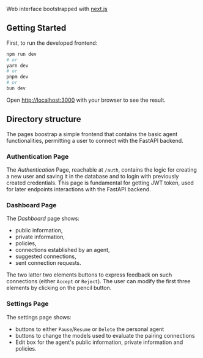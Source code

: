 Web interface bootstrapped with [next.js](https://nextjs.org/)

## Getting Started

First, to run the developed frontend:

```bash
npm run dev
# or
yarn dev
# or
pnpm dev
# or
bun dev
```

Open [http://localhost:3000](http://localhost:3000) with your browser to see the result.

## Directory structure

The pages boostrap a simple frontend that contains the basic agent functionalities, permitting a user to connect with the FastAPI backend.

### Authentication Page

The _Authentication_ Page, reachable at `/auth`, contains the logic for creating a new user and saving it in the database and to login with previously created credentials.
This page is fundamental for getting JWT token, used for later endpoints interactions with the FastAPI backend.

### Dashboard Page

The _Dashboard_ page shows:
- public information, 
- private information,
- policies,
- connections established by an agent,
- suggested connections,
- sent connection requests.

The two latter two elements buttons to express feedback on such connections (either `Accept` or `Reject`). 
The user can modify the first three elements by clicking on the pencil button.

### Settings Page

The settings page shows: 
- buttons to either `Pause`/`Resume` or `Delete` the personal agent
- buttons to change the models used to evaluate the pairing connections
- Edit box for the agent's public information, private information and policies.